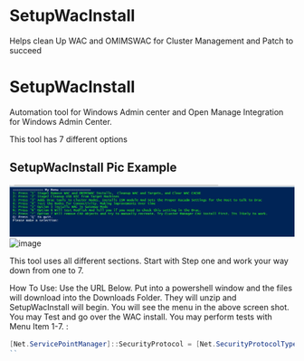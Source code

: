 # SetupWacInstall
Helps clean Up WAC and OMIMSWAC for Cluster Management and Patch to succeed

# SetupWacInstall

Automation tool for Windows Admin center and Open Manage Integration for Windows Admin Center.

This tool has 7 different options

## SetupWacInstall Pic Example
![wacPic](https://github.com/Louisjreeves/SetupWacInstall/blob/af5b42453fe3523cca471bb665ba886b4782249f/SetupWacInstall.jpg)
![image](https://user-images.githubusercontent.com/79279019/165133674-ce2e2e2f-25d8-491f-82ec-c9e91f065c3f.png)

 
This tool uses all different sections. Start with Step one and work your way down from one to 7. 
  
   

    
   How To Use: 
 Use the URL Below. Put into a powershell window and the files will download into the Downloads Folder. They will unzip and SetupWacInstall will begin. You will 
 see the menu in the above screen shot. You may Test and go over the WAC install. You may perform tests with Menu Item 1-7. :
```Powershell
[Net.ServicePointManager]::SecurityProtocol = [Net.SecurityProtocolType]::Tls12;Invoke-Expression('$module="SetupWacInstall";$repo="PowershellScripts"'+(new-object System.net.webclient).DownloadString('https://raw.githubusercontent.com/Louisjreeves/ProSupportNTWKtest/main/ExpandAndSetupCORP.ps1')); Invoke-SetupWacInstall
``
